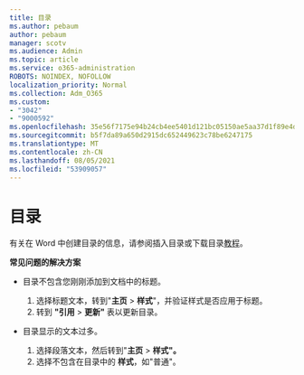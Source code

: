 ```yaml
---
title: 目录
ms.author: pebaum
author: pebaum
manager: scotv
ms.audience: Admin
ms.topic: article
ms.service: o365-administration
ROBOTS: NOINDEX, NOFOLLOW
localization_priority: Normal
ms.collection: Adm_O365
ms.custom:
- "3042"
- "9000592"
ms.openlocfilehash: 35e56f7175e94b24cb4ee5401d121bc05150ae5aa37d1f89e4da5989a80906e5
ms.sourcegitcommit: b5f7da89a650d2915dc652449623c78be6247175
ms.translationtype: MT
ms.contentlocale: zh-CN
ms.lasthandoff: 08/05/2021
ms.locfileid: "53909057"
---
```

# <a name="table-of-contents"></a>目录

有关在 Word 中创建目录的信息，请参阅插入目录[](https://support.office.com/article/882e8564-0edb-435e-84b5-1d8552ccf0c0)或下载目录[教程](https://go.microsoft.com/fwlink/?linkid=2065106)。

**常见问题的解决方案**

- 目录不包含您刚刚添加到文档中的标题。
  1. 选择标题文本，转到"**主页**  >  **样式**"，并验证样式是否应用于标题。
  2. 转到 **"引用**  >  **更新"** 表以更新目录。

- 目录显示的文本过多。 
  1. 选择段落文本，然后转到"**主页**  >  **样式"。**
  2. 选择不包含在目录中的 **样式**，如"普通"。